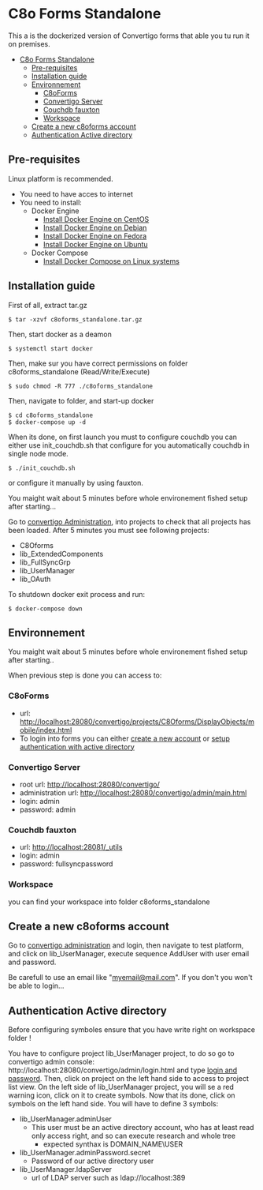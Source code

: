 # C8o Forms Standalone #

This a is the dockerized version of Convertigo forms that able you tu run it on premises.

- [C8o Forms Standalone](#c8o-forms-standalone)
  - [Pre-requisites](#pre-requisites)
  - [Installation guide](#installation-guide)
  - [Environnement](#environnement)
    - [C8oForms](#c8oforms)
    - [Convertigo Server](#convertigo-server)
    - [Couchdb fauxton](#couchdb-fauxton)
    - [Workspace](#workspace)
  - [Create a new c8oforms account](#create-a-new-c8oforms-account)
  - [Authentication Active directory](#authentication-active-directory)

## Pre-requisites ##
Linux platform is recommended.

* You need to have acces to internet
* You need to install:
  * Docker Engine
     * [Install Docker Engine on CentOS](https://docs.docker.com/engine/install/centos/)
     * [Install Docker Engine on Debian](https://docs.docker.com/engine/install/debian/)
     * [Install Docker Engine on Fedora](https://docs.docker.com/engine/install/fedora/)
     * [Install Docker Engine on Ubuntu](https://docs.docker.com/engine/install/ubuntu/)
  * Docker Compose
     * [Install Docker Compose on Linux systems](https://docs.docker.com/compose/install/#install-compose-on-linux-systems)

 
## Installation guide ##

First of all, extract tar.gz
```shell
$ tar -xzvf c8oforms_standalone.tar.gz
```
Then, start docker as a deamon
 ```shell
$ systemctl start docker
```
Then, make sur you have correct permissions on folder c8oforms_standalone (Read/Write/Execute)

 ```shell
$ sudo chmod -R 777 ./c8oforms_standalone
```
Then, navigate to folder, and start-up docker
```shell
$ cd c8oforms_standalone
$ docker-compose up -d
```
When its done, on first launch you must to configure couchdb you can either use init_couchdb.sh that configure for you automatically couchdb in single node mode.
```shell
$ ./init_couchdb.sh
```
or configure it manually by using fauxton.

You maight wait about 5 minutes before whole environement fished setup after starting...

Go to [convertigo Administration](#convertigo-server), into projects to check that all projects has been loaded.
After 5 minutes you must see following projects:
* C8Oforms
* lib_ExtendedComponents
* lib_FullSyncGrp
* lib_UserManager
* lib_OAuth

To shutdown docker exit process and run:
```shell
$ docker-compose down
```



## Environnement ##
You maight wait about 5 minutes before whole environement fished setup after starting..

When previous step is done you can access to:
### C8oForms ###
  - url: [http://localhost:28080/convertigo/projects/C8Oforms/DisplayObjects/mobile/index.html](http://localhost:28080/convertigo/projects/C8Oforms/DisplayObjects/mobile/index.html)
  - To login into forms you can either [create a new account]() or [setup authentication with active directory](#authentication-active-directory)
### Convertigo Server ###
  - root url: [http://localhost:28080/convertigo/](http://localhost:28080/convertigo/)
  - administration url: [http://localhost:28080/convertigo/admin/main.html](http://localhost:28080/convertigo/admin/main.html)
  - login: admin
  - password: admin
### Couchdb fauxton ###
  - url: [http://localhost:28081/_utils](http://localhost:28081/_utils)
  - login: admin
  - password: fullsyncpassword
### Workspace ###
you can find your workspace into folder c8oforms_standalone

## Create a new c8oforms account ##
Go to [convertigo administration](#convertigo-server) and login,
then navigate to test platform, and click on lib_UserManager, execute sequence AddUser with user email and password.

Be carefull to use an email like "myemail@mail.com". If you don't you won't be able to login... 

## Authentication Active directory ##

Before configuring symboles ensure that you have write right on workspace folder !

You have to configure project lib_UserManager project, to do so go to convertigo admin console: http://localhost:28080/convertigo/admin/login.html and type [login and password](#convertigo-server).
Then, click on project on the left hand side to access to project list view. On the left side of lib_UserManager project, you will se a red warning icon, click on it to create symbols.
Now that its done, click on symbols on the left hand side.
You will have to define 3 symbols:  
* lib_UserManager.adminUser
  * This user must be an active directory account, who has at least read only access right, and so can execute research and whole tree
    * expected synthax is DOMAIN_NAME\USER 
* lib_UserManager.adminPassword.secret
  * Password of our active directory user
* lib_UserManager.ldapServer
  * url of LDAP server such as ldap://localhost:389
